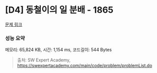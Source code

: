# [D4] 동철이의 일 분배 - 1865 

[문제 링크](https://swexpertacademy.com/main/code/problem/problemDetail.do?contestProbId=AV5LuHfqDz8DFAXc) 

### 성능 요약

메모리: 65,824 KB, 시간: 1,154 ms, 코드길이: 544 Bytes



> 출처: SW Expert Academy, https://swexpertacademy.com/main/code/problem/problemList.do